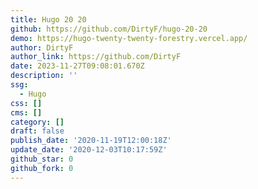 ```yaml
---
title: Hugo 20 20
github: https://github.com/DirtyF/hugo-20-20
demo: https://hugo-twenty-twenty-forestry.vercel.app/
author: DirtyF
author_link: https://github.com/DirtyF
date: 2023-11-27T09:08:01.670Z
description: ''
ssg:
  - Hugo
css: []
cms: []
category: []
draft: false
publish_date: '2020-11-19T12:00:18Z'
update_date: '2020-12-03T10:17:59Z'
github_star: 0
github_fork: 0
---
```

